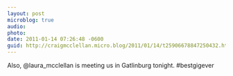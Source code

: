 ```yaml
---
layout: post
microblog: true
audio: 
photo: 
date: 2011-01-14 07:26:48 -0600
guid: http://craigmcclellan.micro.blog/2011/01/14/t25906678847250432.html
---
```

Also, @laura_mcclellan is meeting us in Gatlinburg tonight. #bestgigever
